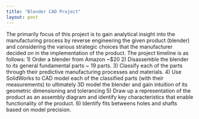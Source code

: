 ```yaml
---
title: "Blender CAD Project"
layout: post
---
```


The primarily focus of this project is to gain analytical insight into the manufacturing process by reverse engineering the given product (blender) and considering the various strategic choices that the manufacturer decided on in the implementation of the product. The project timeline is as follows: 1) Order a blender from Amazon ~$20 2) Disassemble the blender to its general fundamental parts ~ 19 parts. 3) Classify each of the parts through their predictive manufacturing processes and materials. 4) Use SolidWorks to CAD model each of the classified parts (with their measurements) to ultimately 3D model the blender and gain intuition of its geometric dimensioning and tolerancing 5) Draw up a representation of the product as an assembly diagram and identify key characteristics that enable functionality of the product. 6) Identify fits betweens holes and shafts based on model precision. 





